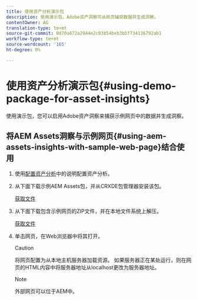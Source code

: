 ```yaml
---
title: 使用资产分析演示包
description: 使用演示包，Adobe资产洞察可从网页捕获数据并生成洞察。
contentOwner: AG
translation-type: tm+mt
source-git-commit: 0d70a672a2944e2c03b54beb3b5f734136792ab1
workflow-type: tm+mt
source-wordcount: '165'
ht-degree: 0%

---
```



# 使用资产分析演示包{#using-demo-package-for-asset-insights}

使用演示包，您可以启用Adobe资产洞察来捕获示例网页中的数据并生成洞察。

## 将AEM Assets洞察与示例网页{#using-aem-assets-insights-with-sample-web-page}结合使用

1. 使用[配置资产分析](touch-ui-configuring-asset-insights.md)中的说明配置资产分析。
1. 从下面下载示例AEM Assets包，并从CRXDE包管理器安装该包。

   [获取文件](assets/insightsdemo.zip)

1. 从下面下载包含示例网页的ZIP文件，并在本地文件系统上解压。

   [获取文件](assets/demosite.zip)

1. 单击网页，在Web浏览器中将其打开。

   >[!CAUTION]
   >
   >将网页配置为从本地主机服务器加载资源。 如果服务器正在某处运行，则在网页的HTML内容中将服务器地址从localhost更改为服务器地址。

   >[!NOTE]
   >
   >外部网页可以位于AEM中。
